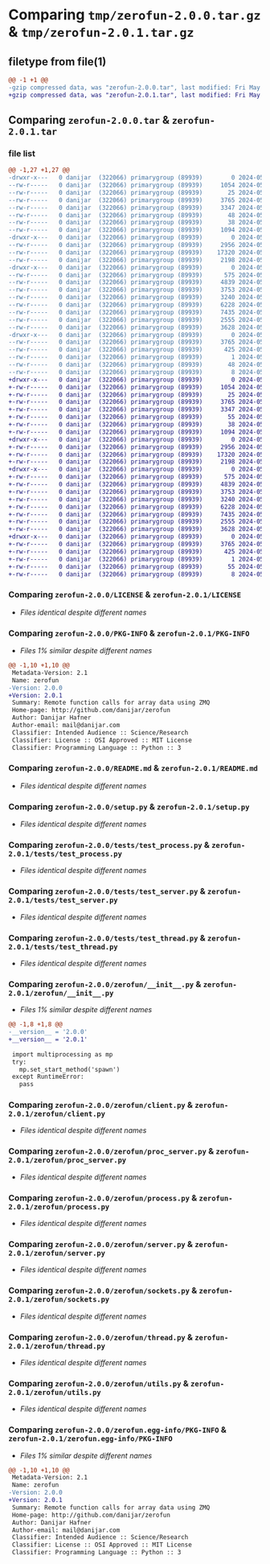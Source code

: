 # Comparing `tmp/zerofun-2.0.0.tar.gz` & `tmp/zerofun-2.0.1.tar.gz`

## filetype from file(1)

```diff
@@ -1 +1 @@
-gzip compressed data, was "zerofun-2.0.0.tar", last modified: Fri May 10 22:29:39 2024, max compression
+gzip compressed data, was "zerofun-2.0.1.tar", last modified: Fri May 10 22:50:12 2024, max compression
```

## Comparing `zerofun-2.0.0.tar` & `zerofun-2.0.1.tar`

### file list

```diff
@@ -1,27 +1,27 @@
-drwxr-x---   0 danijar  (322066) primarygroup (89939)        0 2024-05-10 22:29:39.649948 zerofun-2.0.0/
--rw-r-----   0 danijar  (322066) primarygroup (89939)     1054 2024-05-10 21:22:12.000000 zerofun-2.0.0/LICENSE
--rw-r-----   0 danijar  (322066) primarygroup (89939)       25 2024-05-10 21:22:12.000000 zerofun-2.0.0/MANIFEST.in
--rw-r-----   0 danijar  (322066) primarygroup (89939)     3765 2024-05-10 22:29:39.649948 zerofun-2.0.0/PKG-INFO
--rw-r-----   0 danijar  (322066) primarygroup (89939)     3347 2024-05-10 21:22:12.000000 zerofun-2.0.0/README.md
--rw-r-----   0 danijar  (322066) primarygroup (89939)       48 2024-05-10 22:03:51.000000 zerofun-2.0.0/requirements.txt
--rw-r-----   0 danijar  (322066) primarygroup (89939)       38 2024-05-10 22:29:39.649948 zerofun-2.0.0/setup.cfg
--rw-r-----   0 danijar  (322066) primarygroup (89939)     1094 2024-05-10 21:22:12.000000 zerofun-2.0.0/setup.py
-drwxr-x---   0 danijar  (322066) primarygroup (89939)        0 2024-05-10 22:29:39.645948 zerofun-2.0.0/tests/
--rw-r-----   0 danijar  (322066) primarygroup (89939)     2956 2024-05-10 21:22:12.000000 zerofun-2.0.0/tests/test_process.py
--rw-r-----   0 danijar  (322066) primarygroup (89939)    17320 2024-05-10 22:28:45.000000 zerofun-2.0.0/tests/test_server.py
--rw-r-----   0 danijar  (322066) primarygroup (89939)     2198 2024-05-10 21:22:12.000000 zerofun-2.0.0/tests/test_thread.py
-drwxr-x---   0 danijar  (322066) primarygroup (89939)        0 2024-05-10 22:29:39.649948 zerofun-2.0.0/zerofun/
--rw-r-----   0 danijar  (322066) primarygroup (89939)      575 2024-05-10 22:29:02.000000 zerofun-2.0.0/zerofun/__init__.py
--rw-r-----   0 danijar  (322066) primarygroup (89939)     4839 2024-05-10 22:25:55.000000 zerofun-2.0.0/zerofun/client.py
--rw-r-----   0 danijar  (322066) primarygroup (89939)     3753 2024-05-10 21:22:12.000000 zerofun-2.0.0/zerofun/proc_server.py
--rw-r-----   0 danijar  (322066) primarygroup (89939)     3240 2024-05-10 21:24:11.000000 zerofun-2.0.0/zerofun/process.py
--rw-r-----   0 danijar  (322066) primarygroup (89939)     6228 2024-05-10 22:28:32.000000 zerofun-2.0.0/zerofun/server.py
--rw-r-----   0 danijar  (322066) primarygroup (89939)     7435 2024-05-10 22:22:24.000000 zerofun-2.0.0/zerofun/sockets.py
--rw-r-----   0 danijar  (322066) primarygroup (89939)     2555 2024-05-10 21:24:04.000000 zerofun-2.0.0/zerofun/thread.py
--rw-r-----   0 danijar  (322066) primarygroup (89939)     3628 2024-05-10 22:03:53.000000 zerofun-2.0.0/zerofun/utils.py
-drwxr-x---   0 danijar  (322066) primarygroup (89939)        0 2024-05-10 22:29:39.649948 zerofun-2.0.0/zerofun.egg-info/
--rw-r-----   0 danijar  (322066) primarygroup (89939)     3765 2024-05-10 22:29:39.000000 zerofun-2.0.0/zerofun.egg-info/PKG-INFO
--rw-r-----   0 danijar  (322066) primarygroup (89939)      425 2024-05-10 22:29:39.000000 zerofun-2.0.0/zerofun.egg-info/SOURCES.txt
--rw-r-----   0 danijar  (322066) primarygroup (89939)        1 2024-05-10 22:29:39.000000 zerofun-2.0.0/zerofun.egg-info/dependency_links.txt
--rw-r-----   0 danijar  (322066) primarygroup (89939)       48 2024-05-10 22:29:39.000000 zerofun-2.0.0/zerofun.egg-info/requires.txt
--rw-r-----   0 danijar  (322066) primarygroup (89939)        8 2024-05-10 22:29:39.000000 zerofun-2.0.0/zerofun.egg-info/top_level.txt
+drwxr-x---   0 danijar  (322066) primarygroup (89939)        0 2024-05-10 22:50:12.055336 zerofun-2.0.1/
+-rw-r-----   0 danijar  (322066) primarygroup (89939)     1054 2024-05-10 21:22:12.000000 zerofun-2.0.1/LICENSE
+-rw-r-----   0 danijar  (322066) primarygroup (89939)       25 2024-05-10 21:22:12.000000 zerofun-2.0.1/MANIFEST.in
+-rw-r-----   0 danijar  (322066) primarygroup (89939)     3765 2024-05-10 22:50:12.055336 zerofun-2.0.1/PKG-INFO
+-rw-r-----   0 danijar  (322066) primarygroup (89939)     3347 2024-05-10 21:22:12.000000 zerofun-2.0.1/README.md
+-rw-r-----   0 danijar  (322066) primarygroup (89939)       55 2024-05-10 22:33:14.000000 zerofun-2.0.1/requirements.txt
+-rw-r-----   0 danijar  (322066) primarygroup (89939)       38 2024-05-10 22:50:12.055336 zerofun-2.0.1/setup.cfg
+-rw-r-----   0 danijar  (322066) primarygroup (89939)     1094 2024-05-10 21:22:12.000000 zerofun-2.0.1/setup.py
+drwxr-x---   0 danijar  (322066) primarygroup (89939)        0 2024-05-10 22:50:12.051336 zerofun-2.0.1/tests/
+-rw-r-----   0 danijar  (322066) primarygroup (89939)     2956 2024-05-10 21:22:12.000000 zerofun-2.0.1/tests/test_process.py
+-rw-r-----   0 danijar  (322066) primarygroup (89939)    17320 2024-05-10 22:28:45.000000 zerofun-2.0.1/tests/test_server.py
+-rw-r-----   0 danijar  (322066) primarygroup (89939)     2198 2024-05-10 21:22:12.000000 zerofun-2.0.1/tests/test_thread.py
+drwxr-x---   0 danijar  (322066) primarygroup (89939)        0 2024-05-10 22:50:12.051336 zerofun-2.0.1/zerofun/
+-rw-r-----   0 danijar  (322066) primarygroup (89939)      575 2024-05-10 22:33:21.000000 zerofun-2.0.1/zerofun/__init__.py
+-rw-r-----   0 danijar  (322066) primarygroup (89939)     4839 2024-05-10 22:25:55.000000 zerofun-2.0.1/zerofun/client.py
+-rw-r-----   0 danijar  (322066) primarygroup (89939)     3753 2024-05-10 21:22:12.000000 zerofun-2.0.1/zerofun/proc_server.py
+-rw-r-----   0 danijar  (322066) primarygroup (89939)     3240 2024-05-10 21:24:11.000000 zerofun-2.0.1/zerofun/process.py
+-rw-r-----   0 danijar  (322066) primarygroup (89939)     6228 2024-05-10 22:28:32.000000 zerofun-2.0.1/zerofun/server.py
+-rw-r-----   0 danijar  (322066) primarygroup (89939)     7435 2024-05-10 22:22:24.000000 zerofun-2.0.1/zerofun/sockets.py
+-rw-r-----   0 danijar  (322066) primarygroup (89939)     2555 2024-05-10 21:24:04.000000 zerofun-2.0.1/zerofun/thread.py
+-rw-r-----   0 danijar  (322066) primarygroup (89939)     3628 2024-05-10 22:03:53.000000 zerofun-2.0.1/zerofun/utils.py
+drwxr-x---   0 danijar  (322066) primarygroup (89939)        0 2024-05-10 22:50:12.055336 zerofun-2.0.1/zerofun.egg-info/
+-rw-r-----   0 danijar  (322066) primarygroup (89939)     3765 2024-05-10 22:50:11.000000 zerofun-2.0.1/zerofun.egg-info/PKG-INFO
+-rw-r-----   0 danijar  (322066) primarygroup (89939)      425 2024-05-10 22:50:12.000000 zerofun-2.0.1/zerofun.egg-info/SOURCES.txt
+-rw-r-----   0 danijar  (322066) primarygroup (89939)        1 2024-05-10 22:50:11.000000 zerofun-2.0.1/zerofun.egg-info/dependency_links.txt
+-rw-r-----   0 danijar  (322066) primarygroup (89939)       55 2024-05-10 22:50:11.000000 zerofun-2.0.1/zerofun.egg-info/requires.txt
+-rw-r-----   0 danijar  (322066) primarygroup (89939)        8 2024-05-10 22:50:11.000000 zerofun-2.0.1/zerofun.egg-info/top_level.txt
```

### Comparing `zerofun-2.0.0/LICENSE` & `zerofun-2.0.1/LICENSE`

 * *Files identical despite different names*

### Comparing `zerofun-2.0.0/PKG-INFO` & `zerofun-2.0.1/PKG-INFO`

 * *Files 1% similar despite different names*

```diff
@@ -1,10 +1,10 @@
 Metadata-Version: 2.1
 Name: zerofun
-Version: 2.0.0
+Version: 2.0.1
 Summary: Remote function calls for array data using ZMQ
 Home-page: http://github.com/danijar/zerofun
 Author: Danijar Hafner
 Author-email: mail@danijar.com
 Classifier: Intended Audience :: Science/Research
 Classifier: License :: OSI Approved :: MIT License
 Classifier: Programming Language :: Python :: 3
```

### Comparing `zerofun-2.0.0/README.md` & `zerofun-2.0.1/README.md`

 * *Files identical despite different names*

### Comparing `zerofun-2.0.0/setup.py` & `zerofun-2.0.1/setup.py`

 * *Files identical despite different names*

### Comparing `zerofun-2.0.0/tests/test_process.py` & `zerofun-2.0.1/tests/test_process.py`

 * *Files identical despite different names*

### Comparing `zerofun-2.0.0/tests/test_server.py` & `zerofun-2.0.1/tests/test_server.py`

 * *Files identical despite different names*

### Comparing `zerofun-2.0.0/tests/test_thread.py` & `zerofun-2.0.1/tests/test_thread.py`

 * *Files identical despite different names*

### Comparing `zerofun-2.0.0/zerofun/__init__.py` & `zerofun-2.0.1/zerofun/__init__.py`

 * *Files 1% similar despite different names*

```diff
@@ -1,8 +1,8 @@
-__version__ = '2.0.0'
+__version__ = '2.0.1'
 
 import multiprocessing as mp
 try:
   mp.set_start_method('spawn')
 except RuntimeError:
   pass
```

### Comparing `zerofun-2.0.0/zerofun/client.py` & `zerofun-2.0.1/zerofun/client.py`

 * *Files identical despite different names*

### Comparing `zerofun-2.0.0/zerofun/proc_server.py` & `zerofun-2.0.1/zerofun/proc_server.py`

 * *Files identical despite different names*

### Comparing `zerofun-2.0.0/zerofun/process.py` & `zerofun-2.0.1/zerofun/process.py`

 * *Files identical despite different names*

### Comparing `zerofun-2.0.0/zerofun/server.py` & `zerofun-2.0.1/zerofun/server.py`

 * *Files identical despite different names*

### Comparing `zerofun-2.0.0/zerofun/sockets.py` & `zerofun-2.0.1/zerofun/sockets.py`

 * *Files identical despite different names*

### Comparing `zerofun-2.0.0/zerofun/thread.py` & `zerofun-2.0.1/zerofun/thread.py`

 * *Files identical despite different names*

### Comparing `zerofun-2.0.0/zerofun/utils.py` & `zerofun-2.0.1/zerofun/utils.py`

 * *Files identical despite different names*

### Comparing `zerofun-2.0.0/zerofun.egg-info/PKG-INFO` & `zerofun-2.0.1/zerofun.egg-info/PKG-INFO`

 * *Files 1% similar despite different names*

```diff
@@ -1,10 +1,10 @@
 Metadata-Version: 2.1
 Name: zerofun
-Version: 2.0.0
+Version: 2.0.1
 Summary: Remote function calls for array data using ZMQ
 Home-page: http://github.com/danijar/zerofun
 Author: Danijar Hafner
 Author-email: mail@danijar.com
 Classifier: Intended Audience :: Science/Research
 Classifier: License :: OSI Approved :: MIT License
 Classifier: Programming Language :: Python :: 3
```


